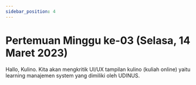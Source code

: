 ```yaml
---
sidebar_position: 4
---
```


# Pertemuan Minggu ke-03 (Selasa, 14 Maret 2023)

Hallo, Kulino. Kita akan mengkritik UI/UX tampilan kulino (kuliah online) yaitu learning manajemen system yang dimiliki oleh UDINUS.
